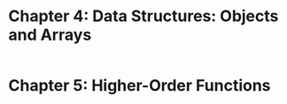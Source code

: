 # Chapter 4: Data Structures: Objects and Arrays

```javascript

```

# Chapter 5: Higher-Order Functions
